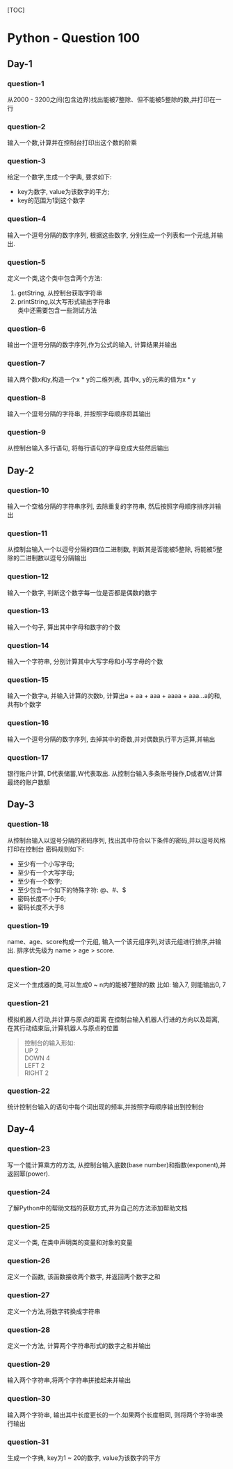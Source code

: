 [TOC]

# Python - Question 100
## Day-1
### question-1
从2000 - 3200之间(包含边界)找出能被7整除、但不能被5整除的数,并打印在一行

### question-2
输入一个数,计算并在控制台打印出这个数的阶乘

### question-3
给定一个数字,生成一个字典, 要求如下:
- key为数字, value为该数字的平方;
- key的范围为1到这个数字

### question-4
输入一个逗号分隔的数字序列, 根据这些数字, 分别生成一个列表和一个元组,并输出.

### question-5
定义一个类,这个类中包含两个方法:
1. getString, 从控制台获取字符串
2. printString,以大写形式输出字符串<br/>
类中还需要包含一些测试方法

### question-6
输出一个逗号分隔的数字序列,作为公式的输入, 计算结果并输出

### question-7
输入两个数x和y,构造一个x * y的二维列表, 其中x, y的元素的值为x * y

### question-8
输入一个逗号分隔的字符串, 并按照字母顺序将其输出

### question-9
从控制台输入多行语句, 将每行语句的字母变成大些然后输出

## Day-2

### question-10
输入一个空格分隔的字符串序列, 去除重复的字符串, 然后按照字母顺序排序并输出

### question-11
从控制台输入一个以逗号分隔的四位二进制数, 判断其是否能被5整除, 将能被5整除的二进制数以逗号分隔输出

### question-12
输入一个数字, 判断这个数字每一位是否都是偶数的数字

### question-13
输入一个句子, 算出其中字母和数字的个数

### question-14
输入一个字符串, 分别计算其中大写字母和小写字母的个数

### question-15
输入一个数字a, 并输入计算的次数b, 计算出a + aa + aaa + aaaa + aaa...a的和, 共有b个数字

### question-16
输入一个逗号分隔的数字序列, 去掉其中的奇数,并对偶数执行平方运算,并输出

### question-17
银行账户计算, D代表储蓄,W代表取出. 从控制台输入多条账号操作,D或者W,计算最终的账户数额

## Day-3

### question-18
从控制台输入以逗号分隔的密码序列, 找出其中符合以下条件的密码,并以逗号风格打印在控制台
密码规则如下:
* 至少有一个小写字母;
* 至少有一个大写字母;
* 至少有一个数字;
* 至少包含一个如下的特殊字符: @、#、$
* 密码长度不小于6;
* 密码长度不大于8

### question-19
name、age、score构成一个元组, 输入一个该元组序列,对该元组进行排序,并输出.
排序优先级为 name > age > score.

### question-20
定义一个生成器的类,可以生成0 ~ n内的能被7整除的数
比如: 输入7, 则能输出0, 7

### question-21
模拟机器人行动,并计算与原点的距离
在控制台输入机器人行进的方向以及距离, 在其行动结束后,计算机器人与原点的位置
> 控制台的输入形如:<BR />
    UP 2<BR />
    DOWN 4<BR />
    LEFT 2<BR />
    RIGHT 2

### question-22
统计控制台输入的语句中每个词出现的频率,并按照字母顺序输出到控制台

## Day-4

### question-23
写一个能计算乘方的方法, 从控制台输入底数(base number)和指数(exponent),并返回幂(power).

### question-24
了解Python中的帮助文档的获取方式,并为自己的方法添加帮助文档

### question-25
定义一个类, 在类中声明类的变量和对象的变量

### question-26
定义一个函数, 该函数接收两个数字, 并返回两个数字之和

### question-27
定义一个方法,将数字转换成字符串

### question-28
定义一个方法, 计算两个字符串形式的数字之和并输出

### question-29
输入两个字符串,将两个字符串拼接起来并输出

### question-30
输入两个字符串, 输出其中长度更长的一个.如果两个长度相同, 则将两个字符串换行输出

### question-31
生成一个字典, key为1 ~ 20的数字, value为该数字的平方
